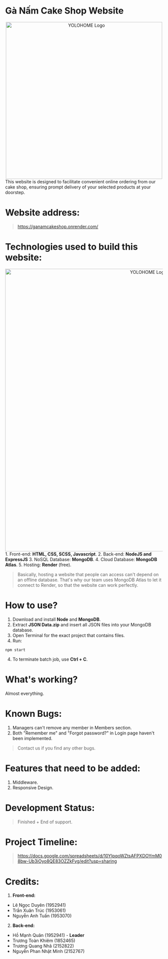# Gà Nấm Cake Shop Website
<div align="center">
<img src="https://ganamcakeshop.onrender.com/img/logo.png" alt="YOLOHOME Logo" width="500" style="">
</div>
This website is designed to facilitate convenient online ordering from our cake shop, ensuring prompt delivery of your selected products at your doorstep.

# Website address:
> https://ganamcakeshop.onrender.com/

# Technologies used to build this website:
<div align="center">
<img src="https://www.boardinfinity.com/blog/content/images/2023/01/Mern.png" alt="YOLOHOME Logo" width="900" style="">
</div>
1. Front-end: <b>HTML, CSS, SCSS, Javascript</b>.
2. Back-end: <b>NodeJS and ExpressJS</b>
3. NoSQL Database: <b>MongoDB</b>.
4. Cloud Database: <b>MongoDB Atlas</b>.
5. Hosting: <b>Render</b> (free).

> Basically, hosting a website that people can access can't depend on an offline database. That's why our team uses MongoDB Atlas to let it connect to Render, so that the website can work perfectly.

# How to use?
1. Download and install <b>Node</b> and <b>MongoDB</b>.
2. Extract <b>JSON Data.zip</b> and insert all JSON files into your MongoDB database.
3. Open Terminal for the exact project that contains files.
4. Run:
```
npm start
```
4. To terminate batch job, use <b>Ctrl + C</B>.

# What's working?
Almost everything.

# Known Bugs:
1. Managers can't remove any member in Members section.
2. Both "Remember me" and "Forgot password?" in Login page haven't been implemented.

> Contact us if you find any other bugs.

# Features that need to be added:
1. Middleware.
2. Responsive Design.

# Development Status:
> Finished + End of support.

# Project Timeline:
> https://docs.google.com/spreadsheets/d/10YIpqoWZtsAFPXDOYmM08bw-Ub3iOyo8QE83OZZkFvg/edit?usp=sharing

# Credits:
1. <b>Front-end:</b>
  - Lê Ngọc Duyên (1952941)
  - Trần Xuân Trúc (1953061)
  - Nguyễn Anh Tuấn (1953070)
2. <b>Back-end:</b>
  - Hồ Mạnh Quân (1952941) - <b>Leader</b>
  - Trương Toàn Khiêm (1852465)
  - Trương Quang Nhã (2152822)
  - Nguyễn Phan Nhật Minh (2152767)
